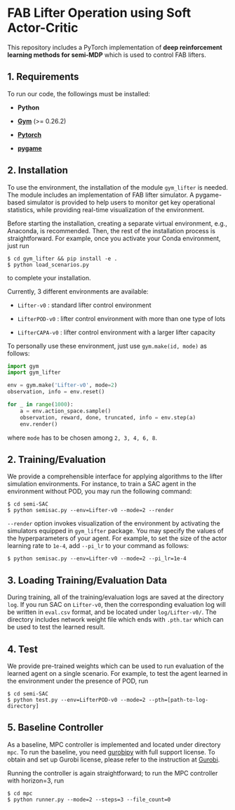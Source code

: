 FAB Lifter Operation using Soft Actor-Critic
====================================================

This repository includes a PyTorch implementation of **deep reinforcement learning methods for semi-MDP** which is used to control FAB lifters.

## 1. Requirements


To run our code, the followings must be installed:

- **Python**

- **[Gym][gymlink]** (>= 0.26.2) 

- **[Pytorch][pytorchlink]** 

- **[pygame][pygamelink]**

## 2. Installation
To use the environment, the installation of the module `gym_lifter` is needed. The module includes an implementation of FAB lifter simulator.
A pygame-based simulator is provided to help users to monitor get key operational statistics, while providing real-time visualization of the environment.

Before starting the installation, creating a separate virtual environment, e.g., Anaconda, is recommended.
Then, the rest of the installation process is straightforward.
For example, once you activate your Conda environment, just run
```
$ cd gym_lifter && pip install -e .
$ python load_scenarios.py
```
to complete your installation.

Currently, 3 different environments are available:
- `Lifter-v0` : standard lifter control environment

- `LifterPOD-v0` : lifter control environment with more than one type of lots

- `LifterCAPA-v0` : lifter control environment with a larger lifter capacity

To personally use these environment, just use `gym.make(id, mode)` as follows:

```python
import gym
import gym_lifter

env = gym.make('Lifter-v0', mode=2)
observation, info = env.reset()

for _ in range(1000):
    a = env.action_space.sample()
    observation, reward, done, truncated, info = env.step(a)
    env.render()
```
where `mode` has to be chosen among `2, 3, 4, 6, 8`.

## 2. Training/Evaluation
We provide a comprehensible interface for applying algorithms to the lifter simulation environments.
For instance, to train a SAC agent in the environment without POD, you may run the following command:
```
$ cd semi-SAC
$ python semisac.py --env=Lifter-v0 --mode=2 --render
```

`--render` option invokes visualization of the environment by activating the simulators equipped in `gym_lifter` package. 
 You may specify the values of the hyperparameters of your agent.
 For example, to set the size of the actor learning rate to `1e-4`,
 add `--pi_lr` to your command as follows:
```
$ python semisac.py --env=Lifter-v0 --mode=2 --pi_lr=1e-4
```

 ## 3. Loading Training/Evaluation Data
During training, all of the training/evaluation logs are saved at the directory `log`.
If you run SAC on `Lifter-v0`, then the corresponding evaluation log will be written in `eval.csv` format,
and be located under `log/Lifter-v0/`.
The directory includes network weight file which ends with `.pth.tar` which can be used to test the learned result.

## 4. Test
We provide pre-trained weights which can be used to run evaluation of the learned agent on a single scenario. 
For example, to test the agent learned in the environment under the presence of POD, run
```
$ cd semi-SAC
$ python test.py --env=LifterPOD-v0 --mode=2 --pth=[path-to-log-directory]
```

## 5. Baseline Controller
As a baseline, MPC controller is implemented and located under directory `mpc`.
 To run the baseline, you need [gurobipy][gurobipylink] with full support license. To obtain and set up Gurobi license, please refer to the instruction at [Gurobi][gurobilink].

Running the controller is again straightforward; to run the MPC controller with horizon=3, run
```
$ cd mpc
$ python runner.py --mode=2 --steps=3 --file_count=0
```



[gymlink]: https://github.com/openai/gym/
[pytorchlink]: https://pytorch.org/
[pygamelink]: https://github.com/pygame/pygame/
[gurobipylink]: https://pypi.org/project/gurobipy/
[gurobilink]: https://www.gurobi.com/documentation/9.5/quickstart_mac/retrieving_and_setting_up_.html#section:RetrieveLicense
